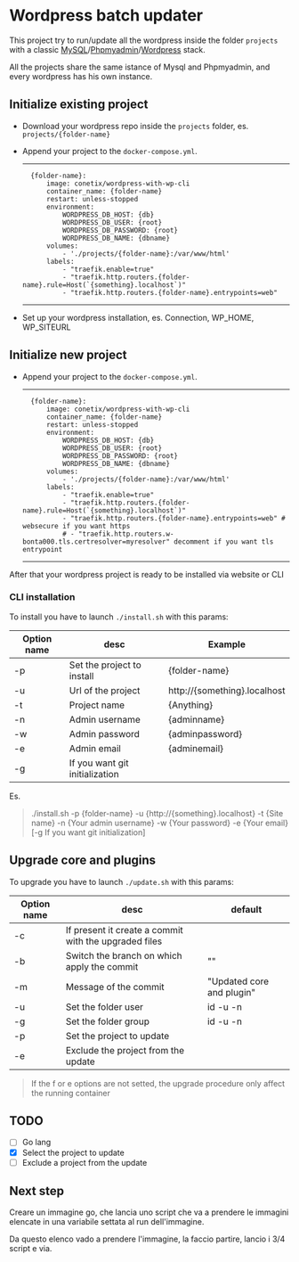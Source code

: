 # Wordpress batch updater

This project try to run/update all the wordpress inside the folder `projects` with a classic [MySQL](https://hub.docker.com/_/mysql)/[Phpmyadmin](https://hub.docker.com/_/phpmyadmin)/[Wordpress](https://hub.docker.com/r/conetix/wordpress-with-wp-cli/) stack.

All the projects share the same istance of Mysql and Phpmyadmin, and every wordpress has his own instance.

## Initialize existing project

- Download your wordpress repo inside the `projects` folder, es. `projects/{folder-name}`
- Append your project to the `docker-compose.yml`.

    ---
        {folder-name}:
            image: conetix/wordpress-with-wp-cli
            container_name: {folder-name}
            restart: unless-stopped
            environment:
                WORDPRESS_DB_HOST: {db}
                WORDPRESS_DB_USER: {root}
                WORDPRESS_DB_PASSWORD: {root}
                WORDPRESS_DB_NAME: {dbname}
            volumes:
                - './projects/{folder-name}:/var/www/html'
            labels:
                - "traefik.enable=true"
                - "traefik.http.routers.{folder-name}.rule=Host(`{something}.localhost`)"
                - "traefik.http.routers.{folder-name}.entrypoints=web"
    ---
- Set up your wordpress installation, es. Connection, WP_HOME, WP_SITEURL

## Initialize new project

- Append your project to the `docker-compose.yml`.

    ---
        {folder-name}:
            image: conetix/wordpress-with-wp-cli
            container_name: {folder-name}
            restart: unless-stopped
            environment:
                WORDPRESS_DB_HOST: {db}
                WORDPRESS_DB_USER: {root}
                WORDPRESS_DB_PASSWORD: {root}
                WORDPRESS_DB_NAME: {dbname}
            volumes:
                - './projects/{folder-name}:/var/www/html'
            labels:
                - "traefik.enable=true"
                - "traefik.http.routers.{folder-name}.rule=Host(`{something}.localhost`)"
                - "traefik.http.routers.{folder-name}.entrypoints=web" # websecure if you want https
                # - "traefik.http.routers.w-bonta000.tls.certresolver=myresolver" decomment if you want tls entrypoint
    ---
After that your wordpress project is ready to be installed via website or CLI
### CLI installation

To install you have to launch `./install.sh` with this params:

| Option name | desc                           | Example                      |
|-------------|--------------------------------|------------------------------|
| -p          | Set the project to install     | {folder-name}                |
| -u          | Url of the project             | http://{something}.localhost |
| -t          | Project name                   | {Anything}                   |
| -n          | Admin username                 | {adminname}                  |
| -w          | Admin password                 | {adminpassword}              |
| -e          | Admin email                    | {adminemail}                 |
| -g          | If you want git initialization |                              |

Es.
> ./install.sh -p {folder-name} -u {http://{something}.localhost} -t {Site name} -n {Your admin username} -w {Your password} -e {Your email} [-g If you want git initialization]

## Upgrade core and plugins

To upgrade you have to launch `./update.sh` with this params:

| Option name | desc                                                  | default                   |
|-------------|-------------------------------------------------------|---------------------------|
| -c          | If present it create a commit with the upgraded files |                           |
| -b          | Switch the branch on which apply the commit           | ""                        |
| -m          | Message of the commit                                 | "Updated core and plugin" |
| -u          | Set the folder user                                   | id -u -n                  |
| -g          | Set the folder group                                  | id -u -n                  |
| -p          | Set the project to update                             |                           |
| -e          | Exclude the project from the update                   |                           |

> If the f or e options are not setted, the upgrade procedure only affect the running container 

## TODO

- [ ] Go lang
- [x] Select the project to update
- [ ] Exclude a project from the update

## Next step

Creare un immagine go, che lancia uno script che va a prendere le immagini elencate in una variabile settata al run dell'immagine.

Da questo elenco vado a prendere l'immagine, la faccio partire, lancio i 3/4 script e via.